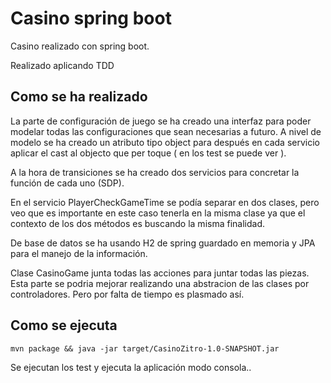 # Casino spring boot
Casino realizado con spring boot.

Realizado aplicando TDD

## Como se ha realizado
La parte de configuración de juego se ha creado una interfaz para poder modelar todas las configuraciones que sean necesarias a futuro.
A nivel de modelo se ha creado un atributo tipo object para después en cada servicio aplicar el cast al objecto que per toque ( en los test se puede ver ).

A la hora de transiciones se ha creado dos servicios para concretar la función de cada uno (SDP).

En el servicio PlayerCheckGameTime se podía separar en dos clases, pero veo que es importante en este caso tenerla en la misma clase ya que el contexto de los dos métodos es buscando la misma finalidad.

De base de datos se ha usando H2 de spring guardado en memoria y JPA para el manejo de la información.

Clase CasinoGame junta todas las acciones para juntar todas las piezas.
Esta parte se podria mejorar realizando una abstracion de las clases por controladores. Pero por falta de tiempo es plasmado así.

## Como se ejecuta

```
mvn package && java -jar target/CasinoZitro-1.0-SNAPSHOT.jar
```
Se ejecutan los test y ejecuta la aplicación modo consola..
